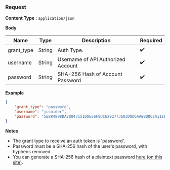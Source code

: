 ### Request

**Content Type** : `application/json`

**Body**

| Name       | Type   | Description                        | Required           |
| ---------- | ------ | ---------------------------------- | ------------------ |
| grant_type | String | Auth Type.                         | :heavy_check_mark: |
| username   | String | Username of API Authorized Account | :heavy_check_mark: |
| password   | String | SHA-256 Hash of Account Password   | :heavy_check_mark: |

**Example**

```json
{
    "grant_type": "password",
    "username": "jcsnider",
    "password": "5E884898DA28047151D0E56F8DC6292773603D0D6AABBDD62A11EF721D1542D8"
}
```

**Notes**

- The grant type to receive an auth token is 'password'.
- Password must be a SHA-256 hash of the user's password, with hyphens removed.
- You can generate a SHA-256 hash of a plaintext password [here (on this site)](../../tools/hash-generators.mdx).